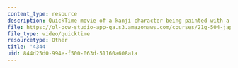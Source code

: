 ```yaml
---
content_type: resource
description: QuickTime movie of a kanji character being painted with a brush.
file: https://ol-ocw-studio-app-qa.s3.amazonaws.com/courses/21g-504-japanese-iv-spring-2009/844d25d0994ef500063d51160a608a1a_4344.mov
file_type: video/quicktime
resourcetype: Other
title: '4344'
uid: 844d25d0-994e-f500-063d-51160a608a1a
---
```

